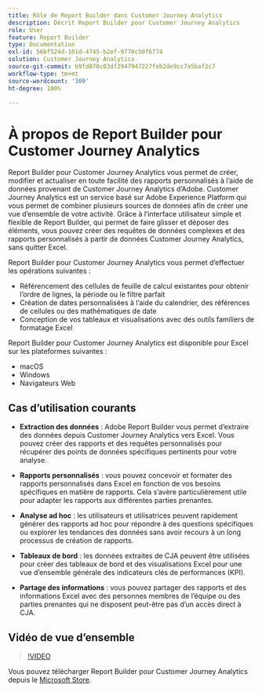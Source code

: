 ```yaml
---
title: Rôle de Report Builder dans Customer Journey Analytics
description: Décrit Report Builder pour Customer Journey Analytics
role: User
feature: Report Builder
type: Documentation
exl-id: 56bf524d-101d-4745-b2ef-9770c50f6774
solution: Customer Journey Analytics
source-git-commit: b9fd070c03df2947947227feb2de9cc7a5baf2c7
workflow-type: tm+mt
source-wordcount: '309'
ht-degree: 100%

---
```


# À propos de Report Builder pour Customer Journey Analytics

Report Builder pour Customer Journey Analytics vous permet de créer, modifier et actualiser en toute facilité des rapports personnalisés à lʼaide de données provenant de Customer Journey Analytics dʼAdobe. Customer Journey Analytics est un service basé sur Adobe Experience Platform qui vous permet de combiner plusieurs sources de données afin de créer une vue dʼensemble de votre activité. Grâce à lʼinterface utilisateur simple et flexible de Report Builder, qui permet de faire glisser et déposer des éléments, vous pouvez créer des requêtes de données complexes et des rapports personnalisés à partir de données Customer Journey Analytics, sans quitter Excel.

Report Builder pour Customer Journey Analytics vous permet dʼeffectuer les opérations suivantes :

- Référencement des cellules de feuille de calcul existantes pour obtenir lʼordre de lignes, la période ou le filtre parfait
- Création de dates personnalisées à lʼaide du calendrier, des références de cellules ou des mathématiques de date
- Conception de vos tableaux et visualisations avec des outils familiers de formatage Excel

Report Builder pour Customer Journey Analytics est disponible pour Excel sur les plateformes suivantes :

- macOS
- Windows
- Navigateurs Web

## Cas d’utilisation courants

- **Extraction des données** : Adobe Report Builder vous permet d’extraire des données depuis Customer Journey Analytics vers Excel. Vous pouvez créer des rapports et des requêtes personnalisés pour récupérer des points de données spécifiques pertinents pour votre analyse.

- **Rapports personnalisés** : vous pouvez concevoir et formater des rapports personnalisés dans Excel en fonction de vos besoins spécifiques en matière de rapports. Cela s’avère particulièrement utile pour adapter les rapports aux différentes parties prenantes.

- **Analyse ad hoc** : les utilisateurs et utilisatrices peuvent rapidement générer des rapports ad hoc pour répondre à des questions spécifiques ou explorer les tendances des données sans avoir recours à un long processus de création de rapports.

- **Tableaux de bord** : les données extraites de CJA peuvent être utilisées pour créer des tableaux de bord et des visualisations Excel pour une vue d’ensemble générale des indicateurs clés de performances (KPI).

- **Partage des informations** : vous pouvez partager des rapports et des informations Excel avec des personnes membres de l’équipe ou des parties prenantes qui ne disposent peut-être pas d’un accès direct à CJA.

## Vidéo de vue d’ensemble

>[!VIDEO](https://video.tv.adobe.com/v/337569/?quality=12&learn=on)

Vous pouvez télécharger Report Builder pour Customer Journey Analytics depuis le
[Microsoft Store](https://www.microsoft.com/fr-fr/store/apps/windows).
